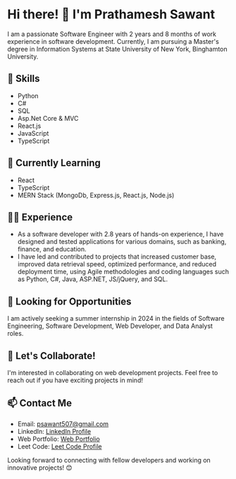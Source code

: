 
# Hi there! 👋 I'm Prathamesh Sawant

I am a passionate Software Engineer with 2 years and 8 months of work experience in software development. Currently, I am pursuing a Master's degree in Information Systems at State University of New York, Binghamton University.

## 🚀 Skills
- Python
- C#
- SQL
- Asp.Net Core & MVC
- React.js
- JavaScript
- TypeScript

## 🌱 Currently Learning
- React
- TypeScript
- MERN Stack (MongoDb, Express.js, React.js, Node.js)

## 👨‍💻 Experience
- As a software developer with 2.8 years of hands-on experience, I have designed and tested applications for various domains, such as banking, finance, and education.
- I have led and contributed to projects that increased customer base, improved data retrieval speed, optimized performance, and reduced deployment time, using Agile methodologies and coding languages such as Python, C#, Java, ASP.NET, JS/jQuery, and SQL.

## 💼 Looking for Opportunities
I am actively seeking a summer internship in 2024 in the fields of Software Engineering, Software Development, Web Developer, and Data Analyst roles.

## 🤝 Let's Collaborate!
I'm interested in collaborating on web development projects. Feel free to reach out if you have exciting projects in mind!

## 📫 Contact Me
- Email: [psawant507@gmail.com](mailto:psawant507@gmail.com)
- LinkedIn: [LinkedIn Profile](https://www.linkedin.com/in/p-s-s-s/)
- Web Portfolio: [Web Portfolio](https://pss-0501.github.io/)
- Leet Code: [Leet Code Profile](https://leetcode.com/KingCoder0501/)

Looking forward to connecting with fellow developers and working on innovative projects! 😊


<!---
pss-0501/pss-0501 is a ✨ special ✨ repository because its `README.md` (this file) appears on your GitHub profile.
You can click the Preview link to take a look at your changes.
--->
